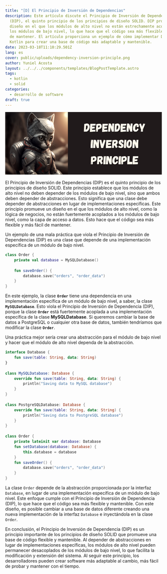 ```yaml
---
title: "[D] El Principio de Inversión de Dependencias"
description: Este artículo discute el Principio de Inversión de Dependencias
  (DIP), el quinto principio de los principios de diseño SOLID. DIP promueve un
  diseño en el que los módulos de alto nivel no están estrechamente acoplados a
  los módulos de bajo nivel, lo que hace que el código sea más flexible y fácil
  de mantener. El artículo proporciona un ejemplo de cómo implementar DIP en
  Kotlin para crear una base de código más adaptable y mantenible.
date: 2023-03-18T11:10:29.501Z
lang: es
cover: public/uploads/dependency-inversion-principle.png
author: Yuniel Acosta
layout: ../../../components/templates/BlogPostTemplate.astro
tags:
  - kotlin
  - solid
categories:
  - desarrollo de software
draft: true
---
```

![Principio de Inversión de Dependencias](public/uploads/dependency-inversion-principle.png "Principio de Inversión de Dependencias")


El Principio de Inversión de Dependencias (DIP) es el quinto principio de los principios de diseño SOLID. Este principio establece que los módulos de alto nivel no deben depender de los módulos de bajo nivel, sino que ambos deben depender de abstracciones. Esto significa que una clase debe depender de abstracciones en lugar de implementaciones específicas. Este principio promueve un diseño en el que los módulos de alto nivel, como la lógica de negocios, no están fuertemente acoplados a los módulos de bajo nivel, como la capa de acceso a datos. Esto hace que el código sea más flexible y más fácil de mantener.

Un ejemplo de una mala práctica que viola el Principio de Inversión de Dependencias (DIP) es una clase que depende de una implementación específica de un módulo de bajo nivel.

```kotlin
class Order {
    private val database = MySQLDatabase()

    fun saveOrder() {
        database.save("orders", "order_data")
    }
}

```

En este ejemplo, la clase **`Order`** tiene una dependencia en una implementación específica de un módulo de bajo nivel, a saber, la clase **`MySQLDatabase`**. Esto viola el Principio de Inversión de Dependencia (DIP), porque la clase **`Order`** está fuertemente acoplada a una implementación específica de la clase **MySQLDatabase**. Si queremos cambiar la base de datos a PostgreSQL o cualquier otra base de datos, también tendríamos que modificar la clase **`Order`**.

Una práctica mejor sería crear una abstracción para el módulo de bajo nivel y hacer que el módulo de alto nivel dependa de la abstracción.

```kotlin
interface Database {
    fun save(table: String, data: String)
}

class MySQLDatabase: Database {
    override fun save(table: String, data: String) {
        println("Saving data to MySQL database")
    }
}

class PostgreSQLDatabase: Database {
    override fun save(table: String, data: String) {
        println("Saving data to PostgreSQL database")
    }
}

class Order {
    private lateinit var database: Database
    fun setDatabase(database: Database) {
        this.database = database
    }
    fun saveOrder() {
        database.save("orders", "order_data")
    }
}

```

La clase `Order` depende de la abstracción proporcionada por la interfaz `Database`, en lugar de una implementación específica de un módulo de bajo nivel. Este enfoque cumple con el Principio de Inversión de Dependencia (DIP), lo que hace que el código sea más flexible y mantenible. Con este diseño, es posible cambiar a una base de datos diferente creando una nueva implementación de la interfaz `Database` e inyectándola en la clase `Order`.

En conclusión, el Principio de Inversión de Dependencia (DIP) es un principio importante de los principios de diseño SOLID que promueve una base de código flexible y mantenible. Al depender de abstracciones en lugar de implementaciones específicas, los módulos de alto nivel pueden permanecer desacoplados de los módulos de bajo nivel, lo que facilita la modificación y extensión del sistema. Al seguir este principio, los desarrolladores pueden crear software más adaptable al cambio, más fácil de probar y mantener con el tiempo.